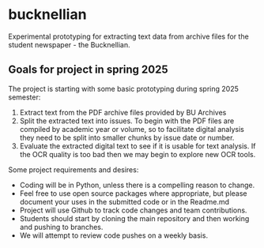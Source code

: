 # bucknellian
Experimental prototyping for extracting text data from archive files for the student newspaper - the Bucknellian.

## Goals for project in spring 2025

The project is starting with some basic prototyping during spring 2025 semester:

1. Extract text from the PDF archive files provided by BU Archives
2. Split the extracted text into issues. To begin with the PDF files are compiled by academic year or volume, so to facilitate digital analysis they need to be split into smaller chunks by issue date or number.
3. Evaluate the extracted digital text to see if it is usable for text analysis. If the OCR quality is too bad then we may begin to explore new OCR tools.

Some project requirements and desires:

* Coding will be in Python, unless there is a compelling reason to change.
* Feel free to use open source packages where appropriate, but please document your uses in the submitted code or in the Readme.md
* Project will use Github to track code changes and team contributions.
* Students should start by cloning the main repository and then working and pushing to branches.
* We will attempt to review code pushes on a weekly basis.


